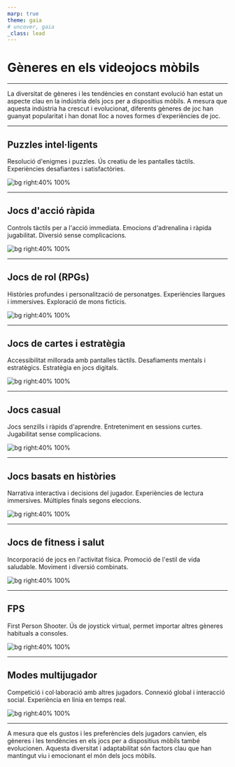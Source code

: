 ```yaml
---
marp: true
theme: gaia
# uncover, gaia
_class: lead
---
```


<!-- _class: invert -->

# Gèneres en els videojocs mòbils

---

La diversitat de gèneres i les tendències en constant evolució han estat un aspecte clau en la indústria dels jocs per a dispositius mòbils. A mesura que aquesta indústria ha crescut i evolucionat, diferents gèneres de joc han guanyat popularitat i han donat lloc a noves formes d'experiències de joc.

---

## Puzzles intel·ligents

Resolució d'enigmes i puzzles.
Ús creatiu de les pantalles tàctils.
Experiències desafiantes i satisfactòries.

![bg right:40% 100%](https://e00-elmundo.uecdn.es/assets/multimedia/imagenes/2022/11/24/16693193289627.jpg)

---

## Jocs d'acció ràpida

Controls tàctils per a l'acció immediata.
Emocions d'adrenalina i ràpida jugabilitat.
Diversió sense complicacions.

![bg right:40% 100%](https://i.blogs.es/7f032a/jetpack00/1366_2000.jpeg)

---

## Jocs de rol (RPGs)

Històries profundes i personalització de personatges.
Experiències llargues i immersives.
Exploració de mons ficticis.

![bg right:40% 100%](https://www.androidauthority.com/wp-content/uploads/2021/08/Titan-Quest-best-RPGs-for-Android.jpg)

---

## Jocs de cartes i estratègia

Accessibilitat millorada amb pantalles tàctils.
Desafiaments mentals i estratègics.
Estratègia en jocs digitals.

![bg right:40% 100%](https://cdn1.clickthecity.com/wp-content/uploads/2020/03/12144628/Multiplayer-Games-for-Mobile.png)

---

## Jocs casual

Jocs senzills i ràpids d'aprendre.
Entreteniment en sessions curtes.
Jugabilitat sense complicacions.

![bg right:40% 100%](https://im.indiatimes.in/content/2019/Dec/AMP_5df354307efc7.jpg?w=1200&h=900&cc=1)

---

## Jocs basats en històries

Narrativa interactiva i decisions del jugador.
Experiències de lectura immersives.
Múltiples finals segons eleccions.

![bg right:40% 100%](https://cdn6.aptoide.com/imgs/5/a/0/5a08b20119d577ed80c4ddba0572bf01_icon.png)

---

## Jocs de fitness i salut

Incorporació de jocs en l'activitat física.
Promoció de l'estil de vida saludable.
Moviment i diversió combinats.

![bg right:40% 100%](https://mensfitness.co.uk/wp-content/uploads/sites/2/2020/09/NSwitchDS_JumpRopeChallenge_01.jpg)

---

## FPS

First Person Shooter.
Ús de joystick virtual, permet importar altres gèneres habituals a consoles.

![bg right:40% 100%](https://raw.githubusercontent.com/MarcoFazioRandom/Godot-Virtual-Joystick/master/preview_1.png)

---

## Modes multijugador

Competició i col·laboració amb altres jugadors.
Connexió global i interacció social.
Experiència en línia en temps real.

![bg right:40% 100%](https://cdn.vox-cdn.com/thumbor/Hm0P32PECf_6l1BhZf8MJh6Be20=/1400x1400/filters:format(jpeg)/cdn.vox-cdn.com/uploads/chorus_asset/file/19238987/mario_kart_tour_phone.jpg)



---

A mesura que els gustos i les preferències dels jugadors canvien, els gèneres i les tendències en els jocs per a dispositius mòbils també evolucionen. Aquesta diversitat i adaptabilitat són factors clau que han mantingut viu i emocionant el món dels jocs mòbils.

